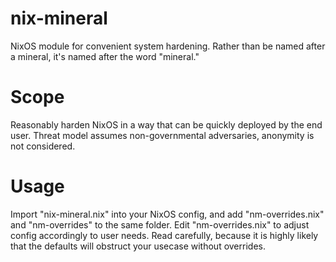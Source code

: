 # nix-mineral
NixOS module for convenient system hardening.
Rather than be named after a mineral, it's named after the word "mineral."

# Scope
Reasonably harden NixOS in a way that can be quickly deployed by the end user. Threat model assumes non-governmental adversaries, anonymity is not considered.

# Usage
Import "nix-mineral.nix" into your NixOS config, and add "nm-overrides.nix" and "nm-overrides" to the same folder. Edit "nm-overrides.nix" to adjust config accordingly to user needs. Read carefully, because it is highly likely that the defaults will obstruct your usecase without overrides.

